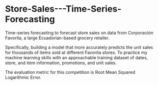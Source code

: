 # Store-Sales---Time-Series-Forecasting
Time-series forecasting to forecast store sales on data from Corporación Favorita, a large Ecuadorian-based grocery retailer.

Specifically, building a model that more accurately predicts the unit sales for thousands of items sold at different Favorita stores. To practice my machine learning skills with an approachable training dataset of dates, store, and item information, promotions, and unit sales.

The evaluation metric for this competition is Root Mean Squared Logarithmic Error.
